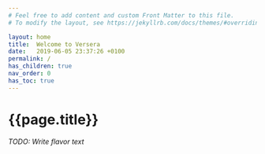 ```yaml
---
# Feel free to add content and custom Front Matter to this file.
# To modify the layout, see https://jekyllrb.com/docs/themes/#overriding-theme-defaults

layout: home
title:  Welcome to Versera
date:   2019-06-05 23:37:26 +0100
permalink: /
has_children: true
nav_order: 0
has_toc: true
---
```

{{page.title}}
===

*TODO: Write flavor text*
